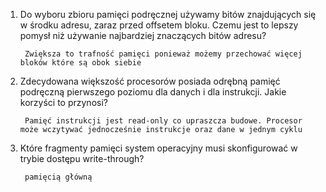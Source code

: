 1. Do wyboru zbioru pamięci podręcznej używamy bitów znajdujących się w środku adresu, zaraz przed
offsetem bloku. Czemu jest to lepszy pomysł niż używanie najbardziej znaczących bitów adresu?

        Zwiększa to trafność pamięci ponieważ możemy przechować więcej bloków które są obok siebie

2. Zdecydowana większość procesorów posiada odrębną pamięć podręczną pierwszego poziomu dla danych
i dla instrukcji. Jakie korzyści to przynosi?

        Pamięć instrukcji jest read-only co upraszcza budowe. Procesor może wczytywać jednocześnie instrukcje oraz dane w jednym cyklu

3. Które fragmenty pamięci system operacyjny musi skonfigurować w trybie dostępu write-through?

        pamięcią główną